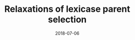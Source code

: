 ---
title: Relaxations of lexicase parent selection 
authors: "Spector, L., La Cava, W., Shanabrook, S., Helmuth, T., & Pantridge, E." 
publication: Genetic Programming Theory and Practice XV
date: 2018-07-06
link: https://link.springer.com/chapter/10.1007/978-3-319-90512-9_7
pdf: https://www.academia.edu/download/82415681/2017-GPTP-relaxed-lexicase.pdf
tags:
    - methods
---